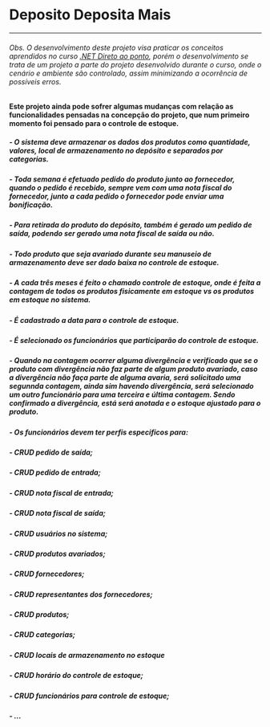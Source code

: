 # Deposito Deposita Mais
___

###### Obs. O desenvolvimento deste projeto visa praticar os conceitos aprendidos no curso <a href="https://github.com/JanairAlves/DotNET_DiretoAoPonto">.NET Direto ao ponto</a>, porém o desenvolvimento se trata de um projeto a parte do projeto desenvolvido durante o curso, onde o cenário e ambiente são controlado, assim minimizando a ocorrência de possíveis erros.

#### Este projeto ainda pode sofrer algumas mudanças com relação as funcionalidades pensadas na concepção do projeto, que num primeiro momento foi pensado para o controle de estoque.
##### - O sistema deve armazenar os dados dos produtos como quantidade, valores, local de armazenamento no depósito e separados por categorias. 
##### - Toda semana é efetuado pedido do produto junto ao fornecedor, quando o pedido é recebido, sempre vem com uma nota fiscal do fornecedor, junto a cada pedido o fornecedor pode enviar uma bonificação.
##### - Para retirada do produto do depósito, também é gerado um pedido de saída, podendo ser gerado uma nota fiscal de saída ou não.
##### - Todo produto que seja avariado durante seu manuseio de armazenamento deve ser dado baixa no controle de estoque.
##### - A cada três meses é feito o chamado controle de estoque, onde é feita a contagem de todos os produtos fisicamente em estoque vs os produtos em estoque no sistema.
#####	- É cadastrado a data para o controle de estoque.
#####	- É selecionado os funcionários que participarão do controle de estoque.
#####	- Quando na contagem ocorrer alguma divergência e verificado que se o produto com divergência não faz parte de algum produto avariado, caso a divergência não faça parte de alguma avaria, será solicitado uma segunnda contagem, ainda sim havendo divergência, será selecionado  um outro funcionário para uma terceira e última contagem. Sendo confirmado a divergência, está será anotada e o estoque ajustado para o produto.
##### - Os funcionários devem ter perfis especificos para: 
#####	- CRUD pedido de saída;
#####	- CRUD pedido de entrada;
#####	- CRUD nota fiscal de entrada;
#####	- CRUD nota fiscal de saída;
#####	- CRUD usuários no sistema;
#####	- CRUD produtos avariados;
#####	- CRUD fornecedores;
#####	- CRUD representantes dos fornecedores;
#####	- CRUD produtos;
#####	- CRUD categorias;
#####	- CRUD locais de armazenamento no estoque
#####	- CRUD horário do controle de estoque;
#####	- CRUD funcionários para controle de estoque;
#####	- ...